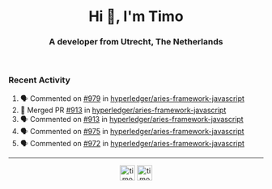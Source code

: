 <h1 align="center">Hi 👋, I'm Timo</h1>
<h3 align="center">A developer from Utrecht, The Netherlands</h3>
<br/>
<!-- https://github.com/rahuldkjain/github-profile-readme-generator --!>

<!--  <p align="left"><img src="https://github-readme-stats.vercel.app/api?username=timoglastra&show_icons=true&count_private=true&" alt="timoglastra" /></p> --!>

<!--
Github language stats
<p align="left"><img src="https://github-readme-stats.vercel.app/api/top-langs/?username=timoglastra&layout=compact" alt="timoglastra" /><p>
-->

<!-- Codestats language stats -->
<!-- <p align="left"><img src="https://codestats-readme.vercel.app/api/top-langs/?username=timoglastra&layout=compact&language_count=12" alt="timoglastra" /><p>    --!>
  
<h3>Recent Activity</h3>

<!--START_SECTION:activity-->
1. 🗣 Commented on [#979](https://github.com/hyperledger/aries-framework-javascript/issues/979) in [hyperledger/aries-framework-javascript](https://github.com/hyperledger/aries-framework-javascript)
2. 🎉 Merged PR [#913](https://github.com/hyperledger/aries-framework-javascript/pull/913) in [hyperledger/aries-framework-javascript](https://github.com/hyperledger/aries-framework-javascript)
3. 🗣 Commented on [#913](https://github.com/hyperledger/aries-framework-javascript/issues/913) in [hyperledger/aries-framework-javascript](https://github.com/hyperledger/aries-framework-javascript)
4. 🗣 Commented on [#975](https://github.com/hyperledger/aries-framework-javascript/issues/975) in [hyperledger/aries-framework-javascript](https://github.com/hyperledger/aries-framework-javascript)
5. 🗣 Commented on [#972](https://github.com/hyperledger/aries-framework-javascript/issues/972) in [hyperledger/aries-framework-javascript](https://github.com/hyperledger/aries-framework-javascript)
<!--END_SECTION:activity-->

---

<p align="center">
<a href="https://twitter.com/timoglastra" target="blank"><img align="center" src="https://cdn.jsdelivr.net/npm/simple-icons@3.0.1/icons/twitter.svg" alt="timoglastra" height="30" width="30" /></a>
<a href="https://linkedin.com/in/timoglastra" target="blank"><img align="center" src="https://cdn.jsdelivr.net/npm/simple-icons@3.0.1/icons/linkedin.svg" alt="timoglastra" height="30" width="30" /></a>
</p>



